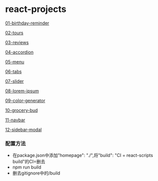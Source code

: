 # react-projects

[01-birthday-reminder](https://lilas-w.github.io/react-projects/01-birthday-reminder/setup/build/index.html)

[02-tours](https://lilas-w.github.io/react-projects/02-tours/setup/build/index.html)

[03-reviews](https://lilas-w.github.io/react-projects/03-reviews/setup/build/index.html)

[04-accordion](https://lilas-w.github.io/react-projects/04-accordion/setup/build/index.html)

[05-menu](https://lilas-w.github.io/react-projects/05-menu/setup/build/index.html)

[06-tabs](https://lilas-w.github.io/react-projects/06-tabs/setup/build/index.html)

[07-slider](https://lilas-w.github.io/react-projects/07-slider/setup/build/index.html)

[08-lorem-ipsum](https://lilas-w.github.io/react-projects/08-lorem-ipsum/setup/build/index.html)

[09-color-generator](https://lilas-w.github.io/react-projects/09-color-generator/setup/build/index.html)

[10-grocery-bud](https://lilas-w.github.io/react-projects/10-grocery-bud/setup/build/index.html)

[11-navbar](https://lilas-w.github.io/react-projects/11-navbar/setup/build/index.html)

[12-sidebar-modal](https://lilas-w.github.io/react-projects/12-sidebar-modal/setup/build/index.html)

### 配置方法
- 在package.json中添加"homepage": "./",将"build": "CI = react-scripts build"的CI=删去
- npm run build
- 删去gitignore中的/build